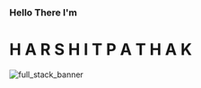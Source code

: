 <h3>Hello There 
I'm</h3> <h1>H A R S H I T   P A T H A K </h1>


![full_stack_banner](https://user-images.githubusercontent.com/89193946/207621884-c2456aaf-4500-4507-a9c9-a8de9928f82a.png)
